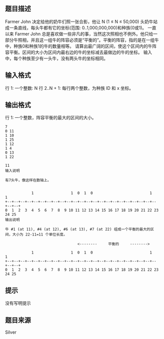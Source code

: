 


## 题目描述
Farmer John 决定给他的奶牛们照一张合影，他让 N (1 ≤ N ≤ 50,000) 头奶牛站成一条直线，每头牛都有它的坐标(范围: 0..1,000,000,000)和种族(0或1)。 一直以来 Farmer John 总是喜欢做一些非凡的事，当然这次照相也不例外。他只给一部分牛照相，并且这一组牛的阵容必须是“平衡的”。平衡的阵容，指的是在一组牛中，种族0和种族1的牛的数量相等。 请算出最广阔的区间，使这个区间内的牛阵容平衡。区间的大小为区间内最右边的牛的坐标减去最做边的牛的坐标。 输入中，每个种族至少有一头牛，没有两头牛的坐标相同。
## 输入格式
行 1: 一个整数: N 行 2..N + 1: 每行两个整数，为种族 ID 和 x 坐标。
## 输出格式
行 1: 一个整数，阵容平衡的最大的区间的大小。

```input1
7
0 11
1 10
1 25
1 12
1 4
0 13
1 22

```
```output1
11
输入说明 

有7头牛，像这样在数轴上。 


            1                 1  0  1  0                          1        1
+--+--+--+--+--+--+--+--+--+--+--+--+--+--+--+--+--+--+--+--+--+--+--+--+--+
0  1  2  3  4  5  6  7  8  9 10 11 12 13 14 15 16 17 18 19 20 21 22 23 24 25
输出说明 

牛 #1 (at 11), #4 (at 12), #6 (at 13), #7 (at 22) 组成一个平衡的最大的区间，大小为 22-11=11 个单位长度。 

                                 <--------     平衡的     -------->

            1                 1  0  1  0                          1        1
+--+--+--+--+--+--+--+--+--+--+--+--+--+--+--+--+--+--+--+--+--+--+--+--+--+
0  1  2  3  4  5  6  7  8  9 10 11 12 13 14 15 16 17 18 19 20 21 22 23 24 25
```

## 提示
没有写明提示
## 题目来源
Silver


